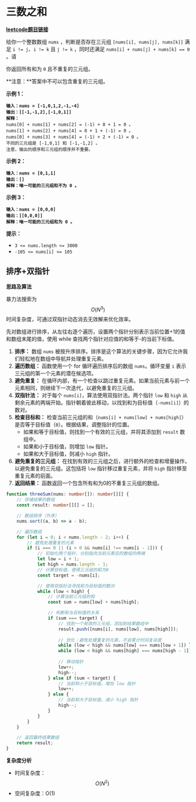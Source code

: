 # 三数之和

[**leetcode题目链接**](https://leetcode.cn/problems/3sum/description/)

给你一个整数数组 `nums` ，判断是否存在三元组 `[nums[i], nums[j], nums[k]]` 满足 `i != j`、`i != k` 且 `j != k` ，同时还满足 `nums[i] + nums[j] + nums[k] == 0` 。请

你返回所有和为 `0` 且不重复的三元组。

**注意：**答案中不可以包含重复的三元组。

**示例 1：**

<pre><code><strong>输入：nums = [-1,0,1,2,-1,-4]
</strong><strong>输出：[[-1,-1,2],[-1,0,1]]
</strong><strong>解释：
</strong>nums[0] + nums[1] + nums[2] = (-1) + 0 + 1 = 0 。
nums[1] + nums[2] + nums[4] = 0 + 1 + (-1) = 0 。
nums[0] + nums[3] + nums[4] = (-1) + 2 + (-1) = 0 。
不同的三元组是 [-1,0,1] 和 [-1,-1,2] 。
注意，输出的顺序和三元组的顺序并不重要。
</code></pre>

**示例 2：**

<pre><code><strong>输入：nums = [0,1,1]
</strong><strong>输出：[]
</strong><strong>解释：唯一可能的三元组和不为 0 。
</strong></code></pre>

**示例 3：**

<pre><code><strong>输入：nums = [0,0,0]
</strong><strong>输出：[[0,0,0]]
</strong><strong>解释：唯一可能的三元组和为 0 。
</strong></code></pre>

**提示：**

* `3 <= nums.length <= 3000`
* `-105 <= nums[i] <= 105`

## 排序+双指针

**思路及算法**

暴力法搜索为 $$O(N^3)$$ 时间复杂度，可通过双指针动态消去无效解来优化效率。

先对数组进行排序，从左往右逐个遍历，设置两个指针分别表示当前位置+1的值和数组末尾的值，使用 while 查找两个指针对应值的和等于-的当前下标值。

1. **排序：** 数组 `nums` 被按升序排序。排序是这个算法的关键步骤，因为它允许我们轻松地在数组中导航并处理重复元素。
2. **遍历数组：** 函数使用一个 for 循环遍历排序后的数组 `nums`。循环变量 `i` 表示三元组的第一个元素的潜在候选项。
3. **避免重复：** 在循环内部，有一个检查以跳过重复元素。如果当前元素与前一个元素相同，则继续下一次迭代，以避免重复的三元组。
4. **双指针法：** 对于每个 `nums[i]`，算法使用双指针法。两个指针 `low` 和 `high` 从剩余元素的两端开始。指针朝着彼此移动，以找到和为目标值（`-nums[i]`）的数对。
5. **检查目标和：** 检查当前三元组的和（`nums[i] + nums[low] + nums[high]`）是否等于目标值（`0`）。根据结果，调整指针的位置。
   * 如果和等于目标值，则找到一个有效的三元组，并将其添加到 `result` 数组中。
   * 如果和小于目标值，则增加 `low` 指针。
   * 如果和大于目标值，则减小 `high` 指针。
6. **避免重复的三元组：** 在找到有效的三元组之后，进行额外的检查和增量操作，以避免重复的三元组。这包括将 `low` 指针移过重复元素，并将 `high` 指针移至重复元素的前面。
7. **返回结果：** 函数返回一个包含所有和为0的不重复三元组的数组。

```typescript
function threeSum(nums: number[]): number[][] {
    // 存储结果的数组
    const result: number[][] = [];

    // 数组排序（升序）
    nums.sort((a, b) => a - b);

    // 遍历数组
    for (let i = 0; i < nums.length - 2; i++) {
        // 避免处理重复的元素
        if (i === 0 || (i > 0 && nums[i] !== nums[i - 1])) {
            // 初始化两个指针，分别指向当前元素后的数组的两端
            let low = i + 1;
            let high = nums.length - 1;
            // 计算目标值，使得三元组的和为0
            const target = -nums[i];

            // 使用双指针法寻找和为目标值的数对
            while (low < high) {
                // 计算当前三元组的和
                const sum = nums[low] + nums[high];

                // 判断和与目标值的关系
                if (sum === target) {
                    // 找到一个有效的三元组，添加到结果数组中
                    result.push([nums[i], nums[low], nums[high]]);
                    
                    // 优化：避免处理重复的元素，不会累计时间复杂度
                    while (low < high && nums[low] === nums[low + 1]) low++;
                    while (low < high && nums[high] === nums[high - 1]) high--;
                    
                    // 移动指针
                    low++;
                    high--;
                } else if (sum < target) {
                    // 当前和小于目标值，增加 low 指针
                    low++;
                } else {
                    // 当前和大于目标值，减小 high 指针
                    high--;
                }
            }
        }
    }

    // 返回最终结果数组
    return result;
}

```

**复杂度分析**

* 时间复杂度：$$O(N^2)$$&#x20;
* 空间复杂度：O(1)
